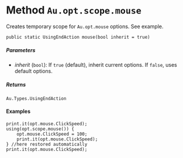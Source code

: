 # Method `Au.opt.scope.mouse`

Creates temporary scope for `Au.opt.mouse` options. See example.

```
public static UsingEndAction mouse(bool inherit = true)
```

##### Parameters

- *inherit*  (`bool`):
    If `true` (default), inherit current options. If `false`, uses default options.

##### Returns

`Au.Types.UsingEndAction`

#### Examples

```
print.it(opt.mouse.ClickSpeed);
using(opt.scope.mouse()) {
	opt.mouse.ClickSpeed = 100;
	print.it(opt.mouse.ClickSpeed);
} //here restored automatically
print.it(opt.mouse.ClickSpeed);
```
